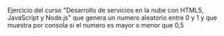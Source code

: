 Ejercicio del curso "Desarrollo de servicios en la nube con HTML5, JavaScript y
Node.js" que genera un numero aleatorio entre 0 y 1 y que muestra por consola
si el numero es mayor o menor que 0,5
